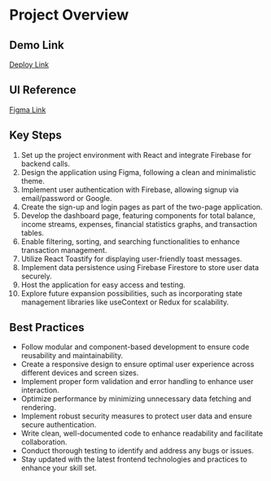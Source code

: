 # Project Overview

## Demo Link
[Deploy Link](https://financly-app.netlify.app/)

## UI Reference
[Figma Link](https://www.figma.com/file/2go6Q8yI93Fkq0I6IINPy9/Untitled?type=design&node-id=0%3A1&t=e7ad28vlM9HBUgCp-1)

## Key Steps
1. Set up the project environment with React and integrate Firebase for backend calls.
2. Design the application using Figma, following a clean and minimalistic theme.
3. Implement user authentication with Firebase, allowing signup via email/password or Google.
4. Create the sign-up and login pages as part of the two-page application.
5. Develop the dashboard page, featuring components for total balance, income streams, expenses, financial statistics graphs, and transaction tables.
6. Enable filtering, sorting, and searching functionalities to enhance transaction management.
7. Utilize React Toastify for displaying user-friendly toast messages.
8. Implement data persistence using Firebase Firestore to store user data securely.
9. Host the application for easy access and testing.
10. Explore future expansion possibilities, such as incorporating state management libraries like useContext or Redux for scalability.

## Best Practices
- Follow modular and component-based development to ensure code reusability and maintainability.
- Create a responsive design to ensure optimal user experience across different devices and screen sizes.
- Implement proper form validation and error handling to enhance user interaction.
- Optimize performance by minimizing unnecessary data fetching and rendering.
- Implement robust security measures to protect user data and ensure secure authentication.
- Write clean, well-documented code to enhance readability and facilitate collaboration.
- Conduct thorough testing to identify and address any bugs or issues.
- Stay updated with the latest frontend technologies and practices to enhance your skill set.

